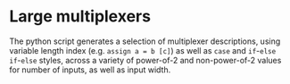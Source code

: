 # Large multiplexers

The python script generates a selection of multiplexer descriptions, using variable 
length index (e.g. `assign a = b [c]`) as well as `case` and `if`-`else if`-`else` 
styles, across a variety of power-of-2 and non-power-of-2 values for number of
inputs, as well as input width.
